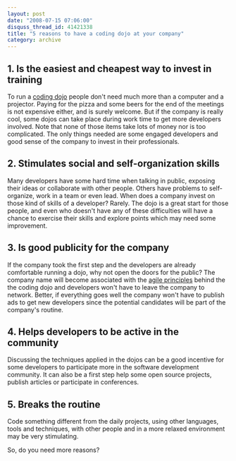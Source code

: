 ```yaml
---
layout: post
date: "2008-07-15 07:06:00"
disquss_thread_id: 41421338
title: "5 reasons to have a coding dojo at your company"
category: archive
---
```

## 1. Is the easiest and cheapest way to invest in training

To run a [coding dojo](http://codingdojo.org) people don't need much more than a computer and a projector. Paying for the pizza and some beers for the end of the meetings is not expensive either, and is surely welcome. But if the company is really cool, some dojos can take place during work time to get more developers involved. Note that none of those items take lots of money nor is too complicated. The only things needed are some engaged developers and good sense of the company to invest in their professionals.

## 2. Stimulates social and self-organization skills

Many developers have some hard time when talking in public, exposing their ideas or collaborate with other people. Others have problems to self-organize, work in a team or even lead. When does a company invest on those kind of skills of a developer? Rarely. The dojo is a great start for those people, and even who doesn't have any of these difficulties will have a chance to exercise their skills and explore points which may need some improvement.

## 3. Is good publicity for the company

If the company took the first step and the developers are already comfortable running a dojo, why not open the doors for the public? The company name will become associated with the [agile principles](http://agilemanifesto.org/) behind the the coding dojo and developers won't have to leave the company to network. Better, if everything goes well the company won't have to publish ads to get new developers since the potential candidates will be part of the company's routine.

## 4. Helps developers to be active in the community

Discussing the techniques applied in the dojos can be a good incentive for some developers to participate more in the software development community. It can also be a first step help some open source projects, publish articles or participate in conferences.

## 5. Breaks the routine

Code something different from the daily projects, using other languages, tools and techniques, with other people and in a more relaxed environment may be very stimulating.

So, do you need more reasons?
